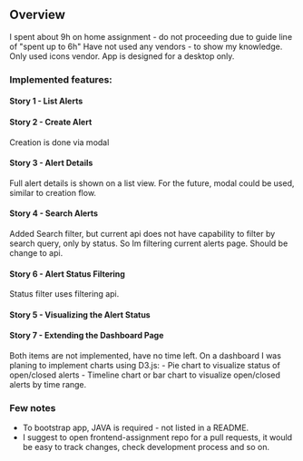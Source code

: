 ## Overview
I spent about 9h on home assignment - do not proceeding due to guide line of "spent up to 6h"
Have not used any vendors - to show my knowledge. Only used icons vendor.
App is designed for a desktop only.
 
### Implemented features:
#### Story 1 - List Alerts
 
#### Story 2 - Create Alert
  Creation is done via modal
 
#### Story 3 - Alert Details
  Full alert details is shown on a list view. For the future, modal could be used, similar to creation flow.
 
#### Story 4 - Search Alerts
  Added Search filter, but current api does not have capability to filter by search query, only by status.
  So Im filtering current alerts page. Should be change to api.
 
#### Story 6 - Alert Status Filtering
  Status filter uses filtering api.
 
#### Story 5 - Visualizing the Alert Status
#### Story 7 - Extending the Dashboard Page
  Both items are not implemented, have no time left. On a dashboard I was planing to implement charts using D3.js:
    - Pie chart to visualize status of open/closed alerts
    - Timeline chart or bar chart to visualize open/closed alerts by time range.
 
### Few notes
- To bootstrap app, JAVA is required - not listed in a README.
- I suggest to open frontend-assignment repo for a pull requests, it would be easy to track changes, check development process and so on.
